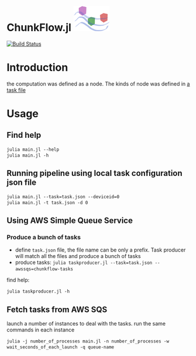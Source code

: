 ChunkFlow.jl ![ChunkFlow logo](/docs/chunkflow-logo.png?raw=true)
==============
[![Build Status](https://travis-ci.org/seung-lab/ChunkFlow.jl.svg?branch=master)](https://travis-ci.org/seung-lab/ChunkFlow.jl)

# Introduction
the computation was defined as a node. The kinds of node was defined in [a task file](https://github.com/seung-lab/ChunkFlow.jl/blob/master/test/sleep.json)

# Usage

## Find help
    julia main.jl --help
    julia main.jl -h


## Running pipeline using local task configuration json file

    julia main.jl --task=task.json --deviceid=0
    julia main.jl -t task.json -d 0

## Using AWS Simple Queue Service

### Produce a bunch of tasks
- define `task.json` file, the file name can be only a prefix. Task producer will match all the files and produce a bunch of tasks
- produce tasks: `julia taskproducer.jl --task=task.json --awssqs=chunkflow-tasks`

find help:

    julia taskproducer.jl -h

## Fetch tasks from AWS SQS 
launch a number of instances to deal with the tasks. run the same commands in each instance

    julia -j number_of_processes main.jl -n number_of_processes -w wait_seconds_of_each_launch -q queue-name
